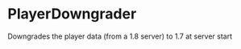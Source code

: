 PlayerDowngrader
================

Downgrades the player data (from a 1.8 server) to 1.7 at server start
